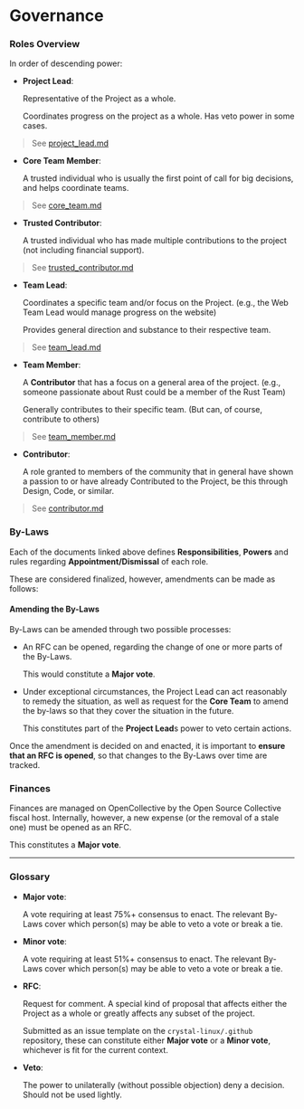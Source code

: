 # Governance

### Roles Overview
In order of descending power:

- **Project Lead**:

  Representative of the Project as a whole. 

  Coordinates progress on the project as a whole. Has veto power in some cases.

> See [project_lead.md](governance/PROJECT_LEAD.md)

- **Core Team Member**:

  A trusted individual who is usually the first point of call for big decisions, and helps coordinate teams.

> See [core_team.md](governance/CORE_TEAM.md)

- **Trusted Contributor**:

  A trusted individual who has made multiple contributions to the project (not including financial support).

> See [trusted_contributor.md](governance/TRUSTED_CONTRIBUTOR.md)

- **Team Lead**:

  Coordinates a specific team and/or focus on the Project. (e.g., the Web Team Lead would manage progress on the website)

  Provides general direction and substance to their respective team.

> See [team_lead.md](governance/TEAM_LEAD.md)

- **Team Member**:

  A **Contributor** that has a focus on a general area of the project. (e.g., someone passionate about Rust could be a member of the Rust Team)

  Generally contributes to their specific team. (But can, of course, contribute to others)

> See [team_member.md](governance/TEAM_MEMBER.md)

- **Contributor**:

  A role granted to members of the community that in general have shown a passion to or have already Contributed to the Project, be this through Design, Code, or similar.

> See [contributor.md](governance/CONTRIBUTOR.md)

### By-Laws

Each of the documents linked above defines **Responsibilities**, **Powers** and rules regarding **Appointment/Dismissal** of each role.

These are considered finalized, however, amendments can be made as follows:

#### Amending the By-Laws

By-Laws can be amended through two possible processes:

- An RFC can be opened, regarding the change of one or more parts of the By-Laws.

  This would constitute a **Major vote**.

- Under exceptional circumstances, the Project Lead can act reasonably to remedy the situation, as well as request for the **Core Team** to amend the by-laws so that they cover the situation in the future.
    
  This constitutes part of the **Project Lead**s power to veto certain actions.

Once the amendment is decided on and enacted, it is important to **ensure that an RFC is opened**, so that changes to the By-Laws over time are tracked.

### Finances

Finances are managed on OpenCollective by the Open Source Collective fiscal host. Internally, however, a new expense (or the removal of a stale one) must be opened as an RFC.

This constitutes a **Major vote**.

---

### Glossary

- **Major vote**:
  
  A vote requiring at least 75%+ consensus to enact. The relevant By-Laws cover which person(s) may be able to veto a vote or break a tie.

- **Minor vote**:

  A vote requiring at least 51%+ consensus to enact. The relevant By-Laws cover which person(s) may be able to veto a vote or break a tie.

- **RFC**:

  Request for comment. A special kind of proposal that affects either the Project as a whole or greatly affects any subset of the project. 

  Submitted as an issue template on the `crystal-linux/.github` repository, these can constitute either **Major vote** or a **Minor vote**, whichever is fit for the current context.

- **Veto**:

  The power to unilaterally (without possible objection) deny a decision. Should not be used lightly.